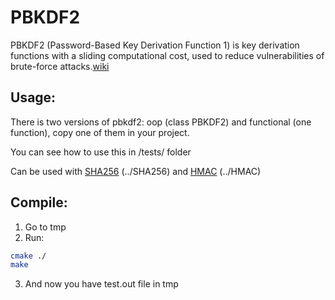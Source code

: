 <h1>PBKDF2</h1>

PBKDF2 (Password-Based Key Derivation Function 1) is key derivation functions with a sliding computational cost, used to reduce vulnerabilities of brute-force attacks.[wiki](https://en.wikipedia.org/wiki/PBKDF2)

<h2>Usage:</h2>
There is two versions of pbkdf2: oop (class PBKDF2) and functional (one function), copy one of them in your project.

You can see how to use this in /tests/ folder

Can be used with [SHA256](https://github.com/p2034/SHA256) (../SHA256) and [HMAC](https://github.com/p2034/HMAC) (../HMAC)

<h2>Compile:</h2>

1. Go to tmp
2. Run:

```bash
cmake ./
make
```

3. And now you have test.out file in tmp
